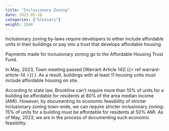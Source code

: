 ```yaml
---
title: "Inclusionary Zoning"
date: 2023-05-26
categories: ["Glossary"]
weight: 2040
---
```

Inclusionary zoning by-laws require developers to either include affordable units in their buildings or pay into a trust that develops affordable housing.

Payments made for inclusionary zoning go to the Affordable Housing Trust Fund.

In May, 2023, Town meeting passed [Warrant Article 14]( {{< ref warrant-article-14 >}} ). As a result, buildings with at least 11 housing units must include affordable housing on site. 

According to state law, Brookline can't require more than 10% of units for a building be affordable for residents at 80% of the area median income (AMI). However, by documenting its economic feasibility of stricter inclusionary zoning town-wide, we can require stricter inclusionary zoning: 15% of units for a building must be affordable for residents at 50% AMI. As of May, 2023, we are in the process of documenting such economic feasibility.

